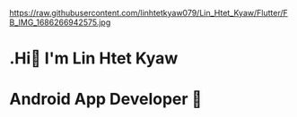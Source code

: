  https://raw.githubusercontent.com/linhtetkyaw079/Lin_Htet_Kyaw/Flutter/FB_IMG_1686266942575.jpg
#                .Hi👋 I'm Lin Htet Kyaw

#                     Android App Developer 📲
